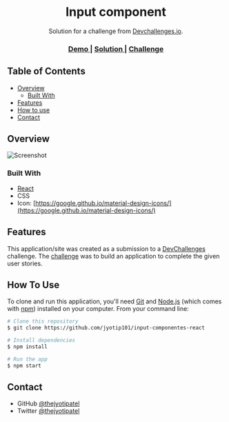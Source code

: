 <!-- Please update value in the {}  -->

<h1 align="center">Input component</h1>

<div align="center">
   Solution for a challenge from  <a href="http://devchallenges.io" target="_blank">Devchallenges.io</a>.
</div>

<div align="center">
  <h3>
    <a href="https://thejyotipatel.github.io/input-componentes-react/">
      Demo
    </a>
    <span> | </span>
    <a href="https://devchallenges.io/solutions/yy39rjiLL2XgGSo2fX3p">
      Solution
    </a>
    <span> | </span>
    <a href="https://devchallenges.io/challenges/TSqutYM4c5WtluM7QzGp">
      Challenge
    </a>
  </h3>
</div>

<!-- TABLE OF CONTENTS -->

## Table of Contents

- [Overview](#overview)
  - [Built With](#built-with)
- [Features](#features)
- [How to use](#how-to-use)
- [Contact](#contact)

<!-- OVERVIEW -->

## Overview

![Screenshot](https://user-images.githubusercontent.com/66724598/144446698-ba748d96-8afa-447d-a0ba-c866f4186530.png)

### Built With

<!-- This section should list any major frameworks that you built your project using. Here are a few examples.-->

- [React](https://reactjs.org/)
- CSS
- Icon: [https://google.github.io/material-design-icons/](https://google.github.io/material-design-icons/)

## Features

<!-- List the features of your application or follow the template. Don't share the figma file here :) -->

This application/site was created as a submission to a [DevChallenges](https://devchallenges.io/challenges) challenge. The [challenge](https://devchallenges.io/challenges/TSqutYM4c5WtluM7QzGp) was to build an application to complete the given user stories.

## How To Use

<!-- Example:  -->

To clone and run this application, you'll need [Git](https://git-scm.com) and [Node.js](https://nodejs.org/en/download/) (which comes with [npm](http://npmjs.com)) installed on your computer. From your command line:

```bash
# Clone this repository
$ git clone https://github.com/jyotip101/input-componentes-react

# Install dependencies
$ npm install

# Run the app
$ npm start
```

## Contact

<!-- - Website [your-website.com](https://{your-web-site-link}) -->

- GitHub [@thejyotipatel](https://github.com/thejyotipatel)
- Twitter [@thejyotipatel](https://twitter.com/thejyotipatel)
